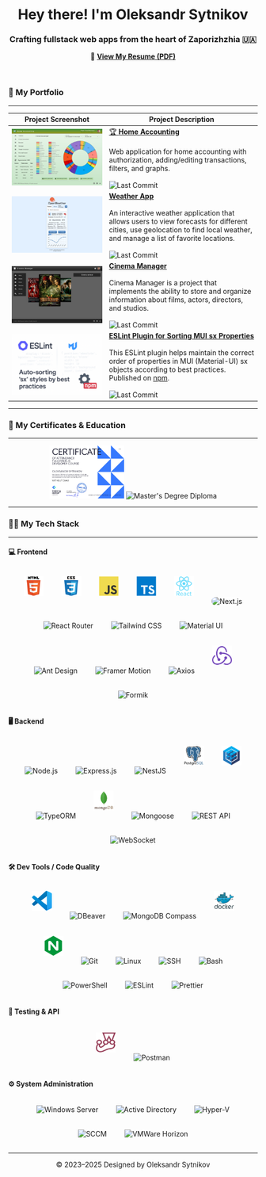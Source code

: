 <h1 align="center">Hey there! I'm Oleksandr Sytnikov</h1>
<h3 align="center">Crafting fullstack web apps from the heart of Zaporizhzhia 🇺🇦</h3>

<p align="center">
  📄 <a href="./CV/Sytnikov_CV.pdf"><strong>View My Resume (PDF)</strong></a>
</p>

&nbsp;

### 💼 My Portfolio

---

| Project Screenshot                                                                                                                                              | Project Description                                                                                                                                                                                                                                                                                                                                                                                                                                         |
| --------------------------------------------------------------------------------------------------------------------------------------------------------------- | ----------------------------------------------------------------------------------------------------------------------------------------------------------------------------------------------------------------------------------------------------------------------------------------------------------------------------------------------------------------------------------------------------------------------------------------------------------- |
| <a href="https://github.com/sytnikovzp/home-accounting#readme"><img src="./screenshots/home-accounting.png" alt="Home Accounting" width="600"></a>              | [🏆 **Home Accounting**](https://github.com/sytnikovzp/home-accounting#readme)<br><br>Web application for home accounting with authorization, adding/editing transactions, filters, and graphs.<br><br><img src="https://img.shields.io/github/last-commit/sytnikovzp/home-accounting" alt="Last Commit">                                                                                                                                                   |
| <a href="https://github.com/sytnikovzp/weather-app#readme"><img src="./screenshots/weather-app.png" alt="Weather App" width="600"></a>                          | [**Weather App**](https://github.com/sytnikovzp/weather-app#readme)<br><br>An interactive weather application that allows users to view forecasts for different cities, use geolocation to find local weather, and manage a list of favorite locations.<br><br><img src="https://img.shields.io/github/last-commit/sytnikovzp/weather-app" alt="Last Commit">                                                                                               |
| <a href="https://github.com/sytnikovzp/cinema-manager#readme"><img src="./screenshots/cinema-manager.png" alt="Cinema Manager" width="600"></a>                 | [**Cinema Manager**](https://github.com/sytnikovzp/cinema-manager#readme)<br><br>Cinema Manager is a project that implements the ability to store and organize information about films, actors, directors, and studios.<br><br><img src="https://img.shields.io/github/last-commit/sytnikovzp/cinema-manager" alt="Last Commit">                                                                                                                            |
| <a href="https://www.npmjs.com/package/eslint-plugin-mui-sx-order"><img src="./screenshots/eslint-mui-sx-order.png" alt="ESLint MUI SX Plugin" width="600"></a> | [**ESLint Plugin for Sorting MUI sx Properties**](https://github.com/sytnikovzp/eslint-plugin-mui-sx-order#readme)<br><br>This ESLint plugin helps maintain the correct order of properties in MUI (Material-UI) sx objects according to best practices. Published on [npm](https://www.npmjs.com/package/eslint-plugin-mui-sx-order).<br><br><img src="https://img.shields.io/github/last-commit/sytnikovzp/eslint-plugin-mui-sx-order" alt="Last Commit"> |

---

### 🌟 My Certificates & Education

---

<div align="center">
  <img src="./education/certificate-fc.jpg" alt="Freshcode Trainee" width="30%" />
  <img src="./education/master-diploma.jpg" alt="Master's Degree Diploma" width="30%" />
</div>

---

### 🧑‍💻 My Tech Stack

---

#### 💻 Frontend

<div align="center">
  <img src="https://raw.githubusercontent.com/devicons/devicon/master/icons/html5/html5-original-wordmark.svg" alt="HTML5" width="40" height="40" style="margin:16px"/>
  <img src="https://raw.githubusercontent.com/devicons/devicon/master/icons/css3/css3-original-wordmark.svg" alt="CSS3" width="40" height="40" style="margin:16px"/>
  <img src="https://raw.githubusercontent.com/devicons/devicon/master/icons/javascript/javascript-original.svg" alt="JavaScript" width="40" height="40" style="margin:16px"/>
  <img src="https://raw.githubusercontent.com/devicons/devicon/master/icons/typescript/typescript-original.svg" alt="TypeScript" width="40" height="40" style="margin:16px"/>
  <img src="https://raw.githubusercontent.com/devicons/devicon/master/icons/react/react-original-wordmark.svg" alt="React" width="40" height="40" style="margin:16px"/>
  <img src="https://marcbruederlin.gallerycdn.vsassets.io/extensions/marcbruederlin/next-icons/0.1.0/1723747598319/Microsoft.VisualStudio.Services.Icons.Default" alt="Next.js" width="40" height="40" style="margin:16px; background:white; border-radius:8px"/>
  <img src="https://www.svgrepo.com/show/354262/react-router.svg" alt="React Router" width="40" height="40" style="margin:16px"/>
  <img src="https://upload.wikimedia.org/wikipedia/commons/thumb/d/d5/Tailwind_CSS_Logo.svg/2560px-Tailwind_CSS_Logo.svg.png" alt="Tailwind CSS" width="40" height="40" style="margin:16px"/>
  <img src="https://mui.com/static/logo.png" alt="Material UI" width="40" height="40" style="margin:16px"/>
  <img src="https://avatars.githubusercontent.com/u/12101536?s=200&v=4" alt="Ant Design" width="40" height="40" style="margin:16px"/>
  <img src="https://user-images.githubusercontent.com/38039349/60953119-d3c6f300-a2fc-11e9-9596-4978e5d52180.png" alt="Framer Motion" width="40" height="40" style="margin:16px"/>
  <img src="https://user-images.githubusercontent.com/43313420/105883661-64604380-6007-11eb-8cfa-45ff66b37fdb.png" alt="Axios" width="40" height="40" style="margin:16px"/>
  <img src="https://raw.githubusercontent.com/devicons/devicon/master/icons/redux/redux-original.svg" alt="Redux" width="40" height="40" style="margin:16px"/>
  <img src="https://cdn.zapier.com/storage/developer_cli/20e6b8d4515c7e1ed6f1db25a2a3d3f2_2.png" alt="Formik" width="40" height="40" style="margin:16px"/>
</div>

#### 🖥️ Backend

<div align="center">
  <img src="https://cdn-icons-png.flaticon.com/512/919/919825.png" alt="Node.js" width="40" height="40" style="margin:16px"/>
  <img src="https://adware-technologies.s3.amazonaws.com/uploads/technology/thumbnail/20/express-js.png" alt="Express.js" width="40" height="40" style="margin:16px"/>
  <img src="https://nestjs.com/img/logo-small.svg" alt="NestJS" width="40" height="40" style="margin:16px"/>
  <img src="https://raw.githubusercontent.com/devicons/devicon/master/icons/postgresql/postgresql-original-wordmark.svg" alt="PostgreSQL" width="40" height="40" style="margin:16px"/>
  <img src="https://raw.githubusercontent.com/devicons/devicon/master/icons/sequelize/sequelize-original.svg" alt="Sequelize" width="40" height="40" style="margin:16px"/>
  <img src="https://avatars.githubusercontent.com/u/20165699" alt="TypeORM" width="40" height="40" style="margin:16px"/>
  <img src="https://raw.githubusercontent.com/devicons/devicon/master/icons/mongodb/mongodb-original-wordmark.svg" alt="MongoDB" width="40" height="40" style="margin:16px"/>
  <img src="https://avatars.githubusercontent.com/u/7552965" alt="Mongoose" width="40" height="40" style="margin:16px"/>
  <img src="https://www.cobbleweb.co.uk/wp/wp-content/uploads/2021/10/Tech_Foundation-6-RESTful-API.svg" alt="REST API" width="40" height="40" style="margin:16px"/>
  <img src="https://upload.wikimedia.org/wikipedia/commons/c/cd/WebSocket_colored_logo.svg" alt="WebSocket" width="40" height="40" style="margin:16px"/>
</div>

#### 🛠️ Dev Tools / Code Quality

<div align="center">
  <img src="https://raw.githubusercontent.com/devicons/devicon/master/icons/vscode/vscode-original.svg" alt="VSCode" width="40" height="40" style="margin:16px"/>
  <img src="https://upload.wikimedia.org/wikipedia/commons/thumb/b/b5/DBeaver_logo.svg/1024px-DBeaver_logo.svg.png" alt="DBeaver" width="40" height="40" style="margin:16px"/>
  <img src="https://www.kenwalger.com/twitter_cards/mongodb-compass.png" alt="MongoDB Compass" width="40" height="40" style="margin:16px"/>
  <img src="https://raw.githubusercontent.com/devicons/devicon/master/icons/docker/docker-original-wordmark.svg" alt="Docker" width="40" height="40" style="margin:16px"/>
  <img src="https://raw.githubusercontent.com/devicons/devicon/master/icons/nginx/nginx-original.svg" alt="Nginx" width="40" height="40" style="margin:16px"/>
  <img src="https://www.vectorlogo.zone/logos/git-scm/git-scm-icon.svg" alt="Git" width="40" height="40" style="margin:16px"/>
  <img src="https://cdn.jsdelivr.net/gh/devicons/devicon/icons/linux/linux-original.svg" alt="Linux" width="40" height="40" style="margin:16px"/>
  <img src="https://pc.net/img/terms/ssh.svg" alt="SSH" width="40" height="40" style="margin:16px"/>
  <img src="https://cdn.iconscout.com/icon/premium/png-256-thumb/bash-shell-script-7855733-6374566.png" alt="Bash" width="40" height="40" style="margin:16px"/>
  <img src="https://upload.wikimedia.org/wikipedia/commons/a/a1/Powershell_128.svg" alt="PowerShell" width="40" height="40" style="margin:16px"/>
  <img src="https://images.credly.com/images/e6eebd0c-6a17-4c06-b172-02ca9f6beb06/eslint.png" alt="ESLint" width="40" height="40" style="margin:16px"/>
  <img src="https://prettier.io/icon.png" alt="Prettier" width="40" height="40" style="margin:16px"/>
</div>

#### 🧪 Testing & API

<div align="center">
  <img src="https://raw.githubusercontent.com/devicons/devicon/master/icons/jest/jest-plain.svg" alt="Jest" width="40" height="40" style="margin:16px"/>
  <img src="https://cdn.iconscout.com/icon/free/png-256/free-postman-logo-icon-download-in-svg-png-gif-file-formats--technology-social-media-company-brand-vol-5-pack-logos-icons-2945092.png" alt="Postman" width="40" height="40" style="margin:16px"/>
</div>

#### ⚙️ System Administration

<div align="center">
  <img src="https://happyware.com/media/image/c8/a2/59/Windows-Server.png" alt="Windows Server" width="40" height="40" style="margin:16px"/>
  <img src="https://www.thatlazyadmin.com/wp-content/uploads/2017/04/AD_Orginal_New_Logo.png" alt="Active Directory" width="65" height="40" style="margin:16px"/>
  <img src="https://www.svgrepo.com/show/331779/virtual-machines.svg" alt="Hyper-V" width="40" height="40" style="margin:16px"/>
  <img src="https://www.johndstech.com/wp-content/uploads/2016/02/SCCM2012R2_big-1.png" alt="SCCM" width="40" height="40" style="margin:16px"/>
  <img src="https://media.imgcdn.org/repo/2023/03/vmware-horizon-enterprise-version/676d08a326649-vmware-horizon-enterprise-version-Icon.webp" alt="VMWare Horizon" width="40" height="40" style="margin:16px"/>
</div>

---

<p align="center">© 2023–2025 Designed by Oleksandr Sytnikov</p>
